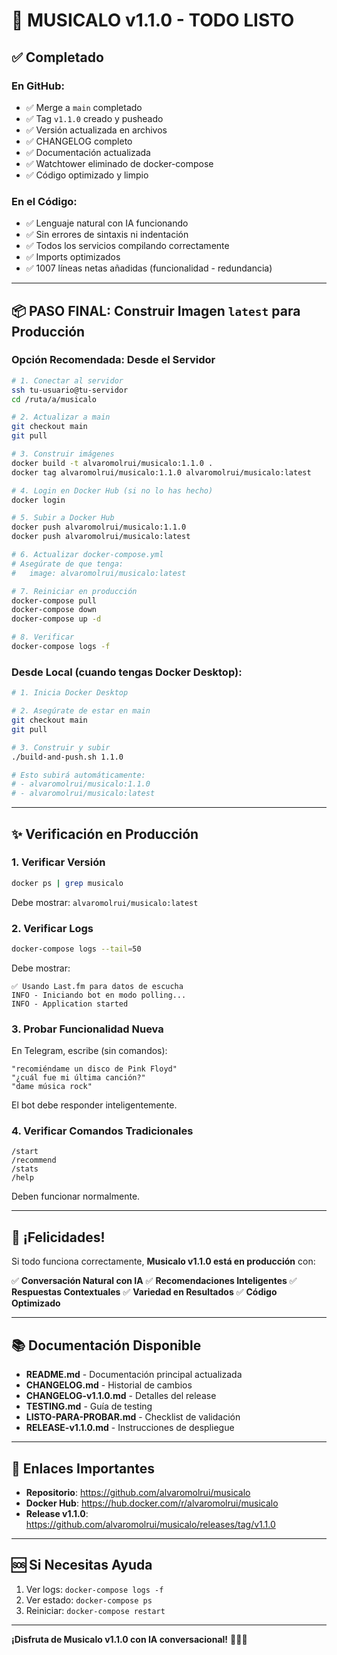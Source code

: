 # 🎉 MUSICALO v1.1.0 - TODO LISTO

## ✅ Completado

### En GitHub:
- ✅ Merge a `main` completado
- ✅ Tag `v1.1.0` creado y pusheado
- ✅ Versión actualizada en archivos
- ✅ CHANGELOG completo
- ✅ Documentación actualizada
- ✅ Watchtower eliminado de docker-compose
- ✅ Código optimizado y limpio

### En el Código:
- ✅ Lenguaje natural con IA funcionando
- ✅ Sin errores de sintaxis ni indentación
- ✅ Todos los servicios compilando correctamente
- ✅ Imports optimizados
- ✅ 1007 líneas netas añadidas (funcionalidad - redundancia)

---

## 📦 PASO FINAL: Construir Imagen `latest` para Producción

### Opción Recomendada: Desde el Servidor

```bash
# 1. Conectar al servidor
ssh tu-usuario@tu-servidor
cd /ruta/a/musicalo

# 2. Actualizar a main
git checkout main
git pull

# 3. Construir imágenes
docker build -t alvaromolrui/musicalo:1.1.0 .
docker tag alvaromolrui/musicalo:1.1.0 alvaromolrui/musicalo:latest

# 4. Login en Docker Hub (si no lo has hecho)
docker login

# 5. Subir a Docker Hub
docker push alvaromolrui/musicalo:1.1.0
docker push alvaromolrui/musicalo:latest

# 6. Actualizar docker-compose.yml
# Asegúrate de que tenga:
#   image: alvaromolrui/musicalo:latest

# 7. Reiniciar en producción
docker-compose pull
docker-compose down
docker-compose up -d

# 8. Verificar
docker-compose logs -f
```

### Desde Local (cuando tengas Docker Desktop):

```bash
# 1. Inicia Docker Desktop

# 2. Asegúrate de estar en main
git checkout main
git pull

# 3. Construir y subir
./build-and-push.sh 1.1.0

# Esto subirá automáticamente:
# - alvaromolrui/musicalo:1.1.0
# - alvaromolrui/musicalo:latest
```

---

## ✨ Verificación en Producción

### 1. Verificar Versión

```bash
docker ps | grep musicalo
```

Debe mostrar: `alvaromolrui/musicalo:latest`

### 2. Verificar Logs

```bash
docker-compose logs --tail=50
```

Debe mostrar:
```
✅ Usando Last.fm para datos de escucha
INFO - Iniciando bot en modo polling...
INFO - Application started
```

### 3. Probar Funcionalidad Nueva

En Telegram, escribe (sin comandos):

```
"recomiéndame un disco de Pink Floyd"
"¿cuál fue mi última canción?"
"dame música rock"
```

El bot debe responder inteligentemente.

### 4. Verificar Comandos Tradicionales

```
/start
/recommend
/stats
/help
```

Deben funcionar normalmente.

---

## 🎉 ¡Felicidades!

Si todo funciona correctamente, **Musicalo v1.1.0 está en producción** con:

✅ **Conversación Natural con IA**
✅ **Recomendaciones Inteligentes**
✅ **Respuestas Contextuales**
✅ **Variedad en Resultados**
✅ **Código Optimizado**

---

## 📚 Documentación Disponible

- **README.md** - Documentación principal actualizada
- **CHANGELOG.md** - Historial de cambios
- **CHANGELOG-v1.1.0.md** - Detalles del release
- **TESTING.md** - Guía de testing
- **LISTO-PARA-PROBAR.md** - Checklist de validación
- **RELEASE-v1.1.0.md** - Instrucciones de despliegue

---

## 🔗 Enlaces Importantes

- **Repositorio**: https://github.com/alvaromolrui/musicalo
- **Docker Hub**: https://hub.docker.com/r/alvaromolrui/musicalo
- **Release v1.1.0**: https://github.com/alvaromolrui/musicalo/releases/tag/v1.1.0

---

## 🆘 Si Necesitas Ayuda

1. Ver logs: `docker-compose logs -f`
2. Ver estado: `docker-compose ps`
3. Reiniciar: `docker-compose restart`

---

**¡Disfruta de Musicalo v1.1.0 con IA conversacional!** 🎵🤖✨

